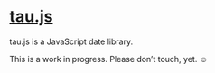 [tau.js](https://github.com/CristianTincu/tau.js)
===============================================================================

tau.js is a JavaScript date library.

This is a work in progress. Please don’t touch, yet. ☺
